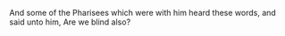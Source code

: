 And some of the Pharisees which were with him heard these words, and said unto him, Are we blind also?

